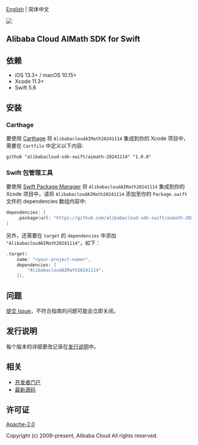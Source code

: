 [English](README.md) | 简体中文

![](https://aliyunsdk-pages.alicdn.com/icons/AlibabaCloud.svg)

## Alibaba Cloud AIMath SDK for Swift

## 依赖

- iOS 13.3+ / macOS 10.15+
- Xcode 11.3+
- Swift 5.6

## 安装

### Carthage

要使用 [Carthage](https://github.com/Carthage/Carthage) 将 `AlibabacloudAIMath20241114` 集成到你的 Xcode 项目中，需要在 `Cartfile` 中定义以下内容:

```ogdl
github "alibabacloud-sdk-swift/aimath-20241114" "1.0.0"
```

### Swift 包管理工具

要使用 [Swift Package Manager](https://swift.org/package-manager/) 将 `AlibabacloudAIMath20241114` 集成到你的 Xcode 项目中，请将 `AlibabacloudAIMath20241114` 添加至你的 `Package.swift` 文件的 dependencies 数组内容中:

```swift
dependencies: [
    .package(url: "https://github.com/alibabacloud-sdk-swift/aimath-20241114.git", from: "1.0.0")
]
```

另外，还需要在 `target` 的 `dependencies` 中添加 `"AlibabacloudAIMath20241114"`，如下：

```swift
.target(
    name: "<your-project-name>",
    dependencies: [
        "AlibabacloudAIMath20241114",
    ]),
```

## 问题

[提交 Issue](https://github.com/alibabacloud-sdk-swift/aimath-20241114/issues/new)，不符合指南的问题可能会立即关闭。

## 发行说明

每个版本的详细更改记录在[发行说明](./ChangeLog.txt)中。

## 相关

* [开发者门户](https://next.api.aliyun.com/home)
* [最新源码](https://github.com/alibabacloud-sdk-swift/aimath-20241114)

## 许可证

[Apache-2.0](http://www.apache.org/licenses/LICENSE-2.0)

Copyright (c) 2009-present, Alibaba Cloud All rights reserved.
